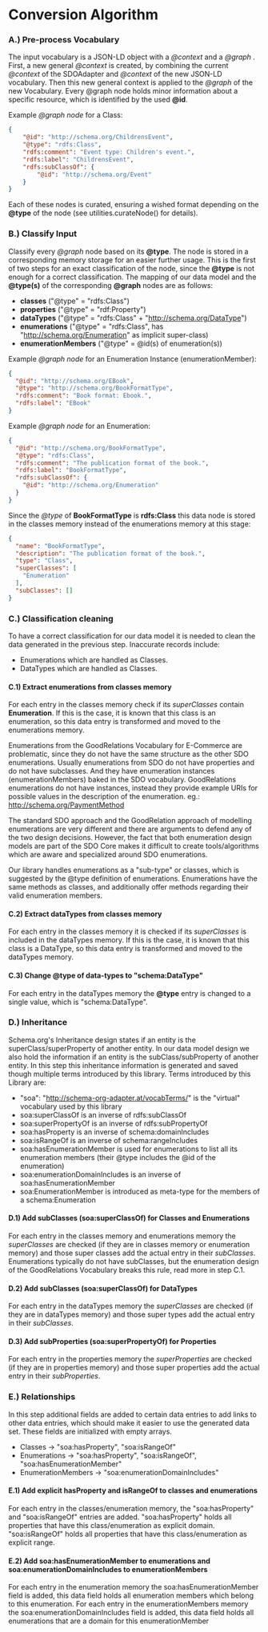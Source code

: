 # Conversion Algorithm

### A.) Pre-process Vocabulary
The input vocabulary is a JSON-LD object with a _@context_ and a _@graph_ .
First, a new general _@context_ is created, by combining the current _@context_ of the SDOAdapter and  _@context_ of the new JSON-LD vocabulary. Then this new general context is applied to the _@graph_ of the new Vocabulary. Every @graph node holds minor information about a specific resource, which is identified by the used **@id**. 

Example _@graph node_ for a Class:
```JSON
{
    "@id": "http://schema.org/ChildrensEvent",
    "@type": "rdfs:Class",
    "rdfs:comment": "Event type: Children's event.",
    "rdfs:label": "ChildrensEvent",
    "rdfs:subClassOf": {
        "@id": "http://schema.org/Event"
    }
}
```

Each of these nodes is curated, ensuring a wished format depending on the **@type** of the node (see utilities.curateNode() for details).

### B.) Classify Input
Classify every _@graph_ node based on its **@type**. The node is stored in a corresponding memory storage for an easier further usage. This is the first of two steps for an exact classification of the node, since the **@type** is not enough for a correct classification. The mapping of our data model and the **@type(s)** of the corresponding **@graph** nodes are as follows:

- **classes** ("@type" = "rdfs:Class")
- **properties** ("@type" = "rdf:Property")
- **dataTypes** ("@type" = "rdfs:Class" + "http://schema.org/DataType")
- **enumerations** ("@type" = "rdfs:Class", has "http://schema.org/Enumeration" as implicit super-class)
- **enumerationMembers** ("@type" = @id(s) of enumeration(s))

Example _@graph node_ for an Enumeration Instance (enumerationMember):
```JSON
{
  "@id": "http://schema.org/EBook",
  "@type": "http://schema.org/BookFormatType",
  "rdfs:comment": "Book format: Ebook.",
  "rdfs:label": "EBook"
}
```
Example _@graph node_ for an Enumeration:
```JSON
{
  "@id": "http://schema.org/BookFormatType",
  "@type": "rdfs:Class",
  "rdfs:comment": "The publication format of the book.",
  "rdfs:label": "BookFormatType",
  "rdfs:subClassOf": {
    "@id": "http://schema.org/Enumeration"
  }
}
```

Since the _@type_ of **BookFormatType** is **rdfs:Class** this data node is stored in the classes memory instead of the enumerations memory at this stage:
```JSON
{
  "name": "BookFormatType",
  "description": "The publication format of the book.",
  "type": "Class",
  "superClasses": [
    "Enumeration"
  ],
  "subClasses": []
}
```

### C.) Classification cleaning
To have a correct classification for our data model it is needed to clean the data generated in the previous step. Inaccurate records include:

- Enumerations which are handled as Classes.
- DataTypes which are handled as Classes.
 
#### C.1) Extract enumerations from classes memory 
 For each entry in the classes memory check if its _superClasses_ contain **Enumeration**. If this is the case, it is known that this class is an enumeration, so this data entry is transformed and moved to the enumerations memory.
  
 Enumerations from the GoodRelations Vocabulary for E-Commerce are problematic, since they do not have the same structure as the other SDO enumerations. Usually enumerations from SDO do not have properties and do not have subclasses. And they have enumeration instances (enumerationMembers) baked in the SDO vocabulary. GoodRelations enumerations do not have instances, instead they provide example URIs for possible values in the description of the enumeration. eg.: http://schema.org/PaymentMethod 
 
 The standard SDO approach and the GoodRelation approach of modelling enumerations are very different and there are arguments to defend any of the two design decisions. However, the fact that both enumeration design models are part of the SDO Core makes it difficult to create tools/algorithms which are aware and specialized around SDO enumerations.
 
 Our library handles enumerations as a "sub-type" or classes, which is suggested by the @type definition of enumerations. Enumerations have the same methods as classes, and additionally offer methods regarding their valid enumeration members.
 
#### C.2) Extract dataTypes from classes memory 
 For each entry in the classes memory it is checked if its _superClasses_ is included in the dataTypes memory. If this is the case, it is known that this class is a DataType, so this data entry is transformed and moved to the dataTypes memory.
  
   
#### C.3) Change @type of data-types to "schema:DataType"
 For each entry in the dataTypes memory the **@type** entry is changed to a single value, which is "schema:DataType".
  
  
### D.) Inheritance
 Schema.org's Inheritance design states if an entity is the superClass/superProperty of another entity. In our data model design we also hold the information if an entity is the subClass/subProperty of another entity. In this step this inheritance information is generated and saved though multiple terms introduced by this library.
 Terms introduced by this Library are:
 - "soa": "http://schema-org-adapter.at/vocabTerms/" is the "virtual" vocabulary used by this library
 - soa:superClassOf is an inverse of rdfs:subClassOf
 - soa:superPropertyOf is an inverse of rdfs:subPropertyOf
 - soa:hasProperty is an inverse of schema:domainIncludes
 - soa:isRangeOf is an inverse of schema:rangeIncludes
 - soa:hasEnumerationMember is used for enumerations to list all its enumeration members (their @type includes the @id of the enumeration)
 - soa:enumerationDomainIncludes is an inverse of soa:hasEnumerationMember
 - soa:EnumerationMember is introduced as meta-type for the members of a schema:Enumeration
 
#### D.1) Add subClasses (soa:superClassOf) for Classes and Enumerations
For each entry in the classes memory and enumerations memory the _superClasses_ are checked (if they are in classes memory or enumeration memory) and those super classes add the actual entry in their _subClasses_. Enumerations typically do not have subClasses, but the enumeration design of the GoodRelations Vocabulary breaks this rule, read more in step C.1. 

#### D.2) Add subClasses (soa:superClassOf) for DataTypes
For each entry in the dataTypes memory the _superClasses_ are checked (if they are in dataTypes memory) and those super types add the actual entry in their _subClasses_.

#### D.3) Add subProperties (soa:superPropertyOf) for Properties
For each entry in the properties memory the _superProperties_ are checked (if they are in properties memory) and those super properties add the actual entry in their _subProperties_.
 
### E.) Relationships
In this step additional fields are added to certain data entries to add links to other data entries, which should make it easier to use the generated data set. These fields are initialized with empty arrays.

- Classes -> "soa:hasProperty", "soa:isRangeOf"
- Enumerations -> "soa:hasProperty", "soa:isRangeOf", "soa:hasEnumerationMember"
- EnumerationMembers -> "soa:enumerationDomainIncludes"
  
#### E.1) Add explicit hasProperty and isRangeOf to classes and enumerations
 For each entry in the classes/enumeration memory, the "soa:hasProperty" and "soa:isRangeOf" entries are added. "soa:hasProperty" holds all properties that have this class/enumeration as explicit domain. "soa:isRangeOf" holds all properties that have this class/enumeration as explicit range.
 
  
#### E.2) Add soa:hasEnumerationMember to enumerations and soa:enumerationDomainIncludes to enumerationMembers
 For each entry in the enumeration memory the soa:hasEnumerationMember field is added, this data field holds all enumeration members which belong to this enumeration.
 For each entry in the enumerationMembers memory the soa:enumerationDomainIncludes field is added, this data field holds all enumerations that are a domain for this enumerationMember
  